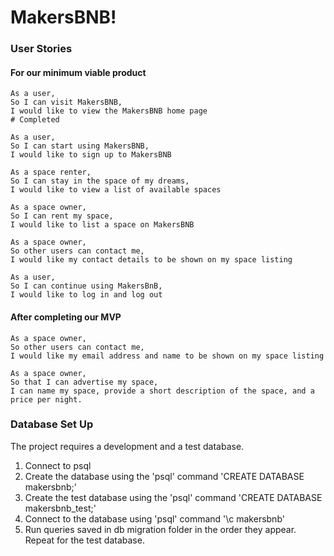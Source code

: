 # MakersBNB!

### User Stories

#### For our minimum viable product
```
As a user,
So I can visit MakersBNB,
I would like to view the MakersBNB home page
# Completed

As a user,
So I can start using MakersBNB,
I would like to sign up to MakersBNB

As a space renter,
So I can stay in the space of my dreams,
I would like to view a list of available spaces

As a space owner,
So I can rent my space,
I would like to list a space on MakersBNB

As a space owner,
So other users can contact me,
I would like my contact details to be shown on my space listing

As a user,
So I can continue using MakersBnB,
I would like to log in and log out
```
#### After completing our MVP
```
As a space owner,
So other users can contact me,
I would like my email address and name to be shown on my space listing

As a space owner,
So that I can advertise my space,
I can name my space, provide a short description of the space, and a price per night.

```

### Database Set Up

The project requires a development and a test database.
1. Connect to psql
2. Create the database using the 'psql' command 'CREATE DATABASE makersbnb;'
3. Create the test database using the 'psql' command 'CREATE DATABASE makersbnb_test;'
4. Connect to the database using 'psql' command '\c makersbnb'
5. Run queries saved in db migration folder in the order they appear. Repeat for
the test database.
